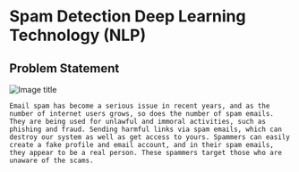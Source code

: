 # Spam Detection Deep Learning Technology (NLP)

<!-- For full documentation visit [mkdocs.org](https://www.mkdocs.org). -->


## Problem Statement

![Image title](https://st4.depositphotos.com/12547918/19626/i/600/depositphotos_196260144-stock-photo-spam-filter-personal-computer-isolated.jpg)

`Email spam has become a serious issue in recent years, and as the number of internet
users grows, so does the number of spam emails. They are being used for unlawful and
immoral activities, such as phishing and fraud. Sending harmful links via spam emails,
which can destroy our system as well as get access to yours. Spammers can easily create
a fake profile and email account, and in their spam emails, they appear to be a real
person. These spammers target those who are unaware of the scams.`

